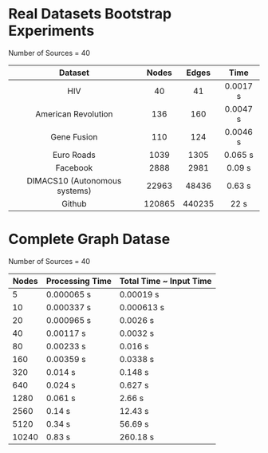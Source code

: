 # Real Datasets Bootstrap Experiments

Number of Sources = 40

|            Dataset            | Nodes  | Edges  |   Time   |
| :---------------------------: | :----: | :----: | :------: |
|              HIV              |   40   |   41   | 0.0017 s |
|      American Revolution      |  136   |  160   | 0.0047 s |
|          Gene Fusion          |  110   |  124   | 0.0046 s |
|          Euro Roads           |  1039  |  1305  | 0.065 s  |
|           Facebook            |  2888  |  2981  |  0.09 s  |
| DIMACS10 (Autonomous systems) | 22963  | 48436  |  0.63 s  |
|            Github             | 120865 | 440235 |   22 s   |



# Complete Graph Datase

Number of Sources = 40

| Nodes | Processing Time | Total Time ~ Input Time |
| ----- | --------------- | ----------------------- |
| 5     | 0.000065 s      | 0.00019 s               |
| 10    | 0.000337 s      | 0.000613 s              |
| 20    | 0.000965 s      | 0.0026 s                |
| 40    | 0.00117 s       | 0.0032 s                |
| 80    | 0.00233 s       | 0.016 s                 |
| 160   | 0.00359 s       | 0.0338 s                |
| 320   | 0.014 s         | 0.148 s                 |
| 640   | 0.024 s         | 0.627 s                 |
| 1280  | 0.061 s         | 2.66 s                  |
| 2560  | 0.14 s          | 12.43 s                 |
| 5120  | 0.34 s          | 56.69 s                 |
| 10240 | 0.83 s          | 260.18 s                |

